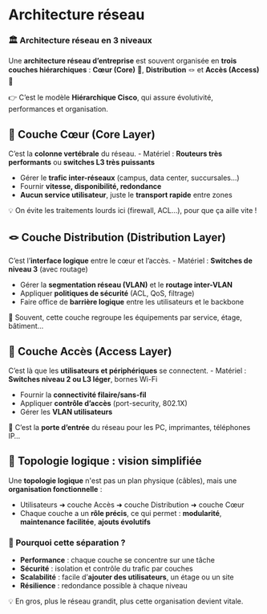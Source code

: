 # Architecture réseau

### **🏛️ Architecture réseau en 3 niveaux**

Une **architecture réseau d’entreprise** est souvent organisée en **trois couches hiérarchiques** : **Cœur (Core)** 🔁, **Distribution** 🪢 et **Accès (Access)** 🔌

👉 C’est le modèle **Hiérarchique Cisco**, qui assure évolutivité, performances et organisation.



## **🔁 Couche Cœur (Core Layer)**

C’est la **colonne vertébrale** du réseau. - Matériel : **Routeurs très performants** ou **switches L3 très puissants**
- Gérer le **trafic inter-réseaux** (campus, data center, succursales…)
- Fournir **vitesse, disponibilité, redondance**
- **Aucun service utilisateur**, juste le **transport rapide** entre zones

💡 On évite les traitements lourds ici (firewall, ACL…), pour que ça aille vite !



## **🪢 Couche Distribution (Distribution Layer)**

C’est l’**interface logique** entre le cœur et l’accès. - Matériel : **Switches de niveau 3** (avec routage)
- Gérer la **segmentation réseau (VLAN)** et le **routage inter-VLAN**
- Appliquer **politiques de sécurité** (ACL, QoS, filtrage)
- Faire office de **barrière logique** entre les utilisateurs et le backbone

📌 Souvent, cette couche regroupe les équipements par service, étage, bâtiment…



## **🔌 Couche Accès (Access Layer)**

C’est là que les **utilisateurs et périphériques** se connectent. - Matériel : **Switches niveau 2 ou L3 léger**, bornes Wi-Fi
- Fournir la **connectivité filaire/sans-fil**
- Appliquer **contrôle d’accès** (port-security, 802.1X)
- Gérer les **VLAN utilisateurs**

👥 C’est la **porte d’entrée** du réseau pour les PC, imprimantes, téléphones IP…



## **🧱 Topologie logique : vision simplifiée**

Une **topologie logique** n'est pas un plan physique (câbles), mais une **organisation fonctionnelle** :

- Utilisateurs ➜ couche Accès ➜ couche Distribution ➜ couche Cœur
- Chaque couche a un **rôle précis**, ce qui permet : **modularité**, **maintenance facilitée**, **ajouts évolutifs**



### **🧬 Pourquoi cette séparation ?**

- **Performance** : chaque couche se concentre sur une tâche
- **Sécurité** : isolation et contrôle du trafic par couches
- **Scalabilité** : facile d’**ajouter des utilisateurs**, un étage ou un site
- **Résilience** : redondance possible à chaque niveau

💡 En gros, plus le réseau grandit, plus cette organisation devient vitale.

